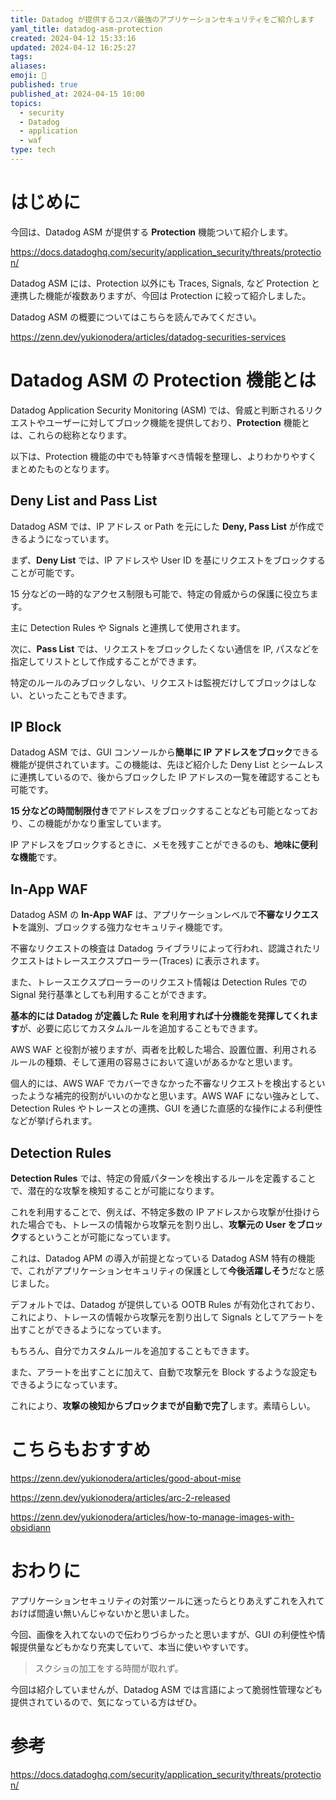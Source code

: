 ```yaml
---
title: Datadog が提供するコスパ最強のアプリケーションセキュリティをご紹介します
yaml_title: datadog-asm-protection
created: 2024-04-12 15:33:16
updated: 2024-04-12 16:25:27
tags: 
aliases: 
emoji: 🍣
published: true
published_at: 2024-04-15 10:00
topics:
  - security
  - Datadog
  - application
  - waf
type: tech
---
```


# はじめに

今回は、Datadog ASM が提供する **Protection** 機能ついて紹介します。

https://docs.datadoghq.com/security/application_security/threats/protection/

Datadog ASM には、Protection 以外にも Traces, Signals, など Protection と連携した機能が複数ありますが、今回は Protection に絞って紹介しました。

Datadog ASM の概要についてはこちらを読んでみてください。

https://zenn.dev/yukionodera/articles/datadog-securities-services

# Datadog ASM の Protection 機能とは

Datadog Application Security Monitoring (ASM) では、脅威と判断されるリクエストやユーザーに対してブロック機能を提供しており、**Protection** 機能とは、これらの総称となります。

以下は、Protection 機能の中でも特筆すべき情報を整理し、よりわかりやすくまとめたものとなります。

## Deny List and Pass List

Datadog ASM では、IP アドレス or Path を元にした **Deny, Pass List** が作成できるようになっています。

まず、**Deny List** では、IP アドレスや User ID を基にリクエストをブロックすることが可能です。

15 分などの一時的なアクセス制限も可能で、特定の脅威からの保護に役立ちます。

主に Detection Rules や Signals と連携して使用されます。

次に、**Pass List** では、リクエストをブロックしたくない通信を IP, パスなどを指定してリストとして作成することができます。

特定のルールのみブロックしない、リクエストは監視だけしてブロックはしない、といったこともできます。

## IP Block

Datadog ASM では、GUI コンソールから**簡単に IP アドレスをブロック**できる機能が提供されています。この機能は、先ほど紹介した Deny List とシームレスに連携しているので、後からブロックした IP アドレスの一覧を確認することも可能です。

**15 分などの時間制限付き**でアドレスをブロックすることなども可能となっており、この機能がかなり重宝しています。

IP アドレスをブロックするときに、メモを残すことができるのも、**地味に便利な機能**です。

## In-App WAF

Datadog ASM の **In-App WAF** は、アプリケーションレベルで**不審なリクエスト**を識別、ブロックする強力なセキュリティ機能です。

不審なリクエストの検査は Datadog ライブラリによって行われ、認識されたリクエストはトレースエクスプローラー(Traces) に表示されます。

また、トレースエクスプローラーのリクエスト情報は Detection Rules での Signal 発行基準としても利用することができます。

**基本的には Datadog が定義した Rule を利用すれば十分機能を発揮してくれます**が、必要に応じてカスタムルールを追加することもできます。

AWS WAF と役割が被りますが、両者を比較した場合、設置位置、利用されるルールの種類、そして運用の容易さにおいて違いがあるかなと思います。

個人的には、AWS WAF でカバーできなかった不審なリクエストを検出するといったような補完的役割がいいのかなと思います。AWS WAF にない強みとして、Detection Rules やトレースとの連携、GUI を通じた直感的な操作による利便性などが挙げられます。

## Detection Rules

**Detection Rules** では、特定の脅威パターンを検出するルールを定義することで、潜在的な攻撃を検知することが可能になります。

これを利用することで、例えば、不特定多数の IP アドレスから攻撃が仕掛けられた場合でも、トレースの情報から攻撃元を割り出し、**攻撃元の User をブロック**するということが可能になっています。

これは、Datadog APM の導入が前提となっている Datadog ASM 特有の機能で、これがアプリケーションセキュリティの保護として**今後活躍しそう**だなと感じました。

デフォルトでは、Datadog が提供している OOTB Rules が有効化されており、これにより、トレースの情報から攻撃元を割り出して Signals としてアラートを出すことができるようになっています。

もちろん、自分でカスタムルールを追加することもできます。

また、アラートを出すことに加えて、自動で攻撃元を Block するような設定もできるようになっています。

これにより、**攻撃の検知からブロックまでが自動で完了**します。素晴らしい。

# こちらもおすすめ

https://zenn.dev/yukionodera/articles/good-about-mise

https://zenn.dev/yukionodera/articles/arc-2-released

https://zenn.dev/yukionodera/articles/how-to-manage-images-with-obsidiann

# おわりに

アプリケーションセキュリティの対策ツールに迷ったらとりあえずこれを入れておけば間違い無いんじゃないかと思いました。

今回、画像を入れてないので伝わりづらかったと思いますが、GUI の利便性や情報提供量などもかなり充実していて、本当に使いやすいです。

> スクショの加工をする時間が取れず。

今回は紹介していませんが、Datadog ASM では言語によって脆弱性管理なども提供されているので、気になっている方はぜひ。

# 参考

https://docs.datadoghq.com/security/application_security/threats/protection/
